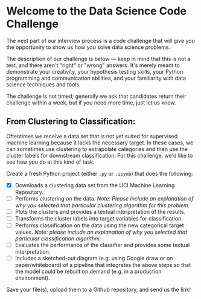 # Welcome to the Data Science Code Challenge
 The next part of our interview process is a code challenge that will give you the opportunity to show us how you solve data science problems.
 
  The description of our challenge is below &mdash; keep in mind that this is not a test, and there aren't "right" or "wrong" answers. It's merely meant to demonstrate your creativity, your hypothesis testing skills, your Python programming and communication abilities, and your familiarity with data science techniques and tools. 
  
  The challenge is not timed; generally we ask that candidates return their challenge within a week, but if you need more time, just let us know.

## From Clustering to Classification:

Oftentimes we receive a data set that is not yet suited for supervised machine learning because it lacks the necessary target. In these cases, we can sometimes use clustering to extrapolate categories and then use the cluster labels for downstream classification. For this challenge, we'd like to see how you do at this kind of task.

Create a fresh Python project (either `.py` or `.ipynb`) that does the following:
 - [x] Downloads a clustering data set from the UCI Machine Learning Repository.
 - [ ] Performs clustering on the data. _Note: Please include an explanation of why you selected that particular clustering algorithm for this problem._
 - [ ] Plots the clusters and provides a textual interpretation of the results.
 - [ ] Transforms the cluster labels into target variables for classification.
 - [ ] Performs classification on the data using the new categorical target values. _Note: please include an explanation of why you selected that particular classification algorithm._
 - [ ] Evaluates the performance of the classifier and provides some textual interpretation.
 - [ ] Includes a sketched-out diagram (e.g. using Google draw or on paper/whiteboard) of a pipeline that integrates the above steps so that the model could be rebuilt on demand (e.g. in a production environment).

Save your file(s), upload them to a Github repository, and send us the link!